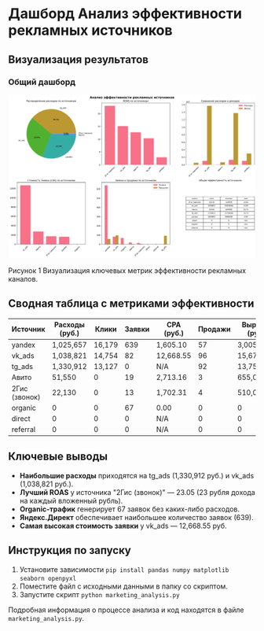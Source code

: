 # Дашборд Анализ эффективности рекламных источников

## Визуализация результатов

### Общий дашборд
![Marketing Dashboard](marketing_dashboard.png)

Рисунок 1 Визуализация ключевых метрик эффективности рекламных каналов.

## Сводная таблица с метриками эффективности

| Источник        | Расходы (руб.) | Клики | Заявки | CPA (руб.) | Продажи | Выручка (руб.) | ROAS |
|----------------|---------------|-------|--------|------------|---------|----------------|------|
| yandex         | 1,025,657     | 16,179| 639    | 1,605.10   | 57      | 3,005,000      | 2.93 |
| vk_ads         | 1,038,821     | 14,754| 82     | 12,668.55  | 96      | 15,678,000     | 15.09|
| tg_ads         | 1,330,912     | 13,127| 0      | N/A        | 92      | 13,754,000     | 10.33|
| Авито          | 51,550        | 0     | 19     | 2,713.16   | 3       | 655,000        | 12.71|
| 2Гис (звонок)  | 22,130        | 0     | 13     | 1,702.31   | 4       | 510,000        | 23.05|
| organic        | 0             | 0     | 67     | 0.00       | 0       | 0              | N/A  |
| direct         | 0             | 0     | 0      | N/A        | 0       | 0              | N/A  |
| referral       | 0             | 0     | 0      | N/A        | 0       | 0              | N/A  |


## Ключевые выводы
*   **Наибольшие расходы** приходятся на tg_ads (1,330,912 руб.) и vk_ads (1,038,821 руб.).
*   **Лучший ROAS** у источника "2Гис (звонок)" — 23.05 (23 рубля дохода на каждый вложенный рубль).
*   **Organic-трафик** генерирует 67 заявок без каких-либо расходов.
*   **Яндекс.Директ** обеспечивает наибольшее количество заявок (639).
*   **Самая высокая стоимость заявки** у vk_ads — 12,668.55 руб.

## Инструкция по запуску
1.  Установите зависимости `pip install pandas numpy matplotlib seaborn openpyxl`
2.  Поместите файл с исходными данными в папку со скриптом.
3.  Запустите скрипт `python marketing_analysis.py`

Подробная информация о процессе анализа и код находятся в файле `marketing_analysis.py`.
